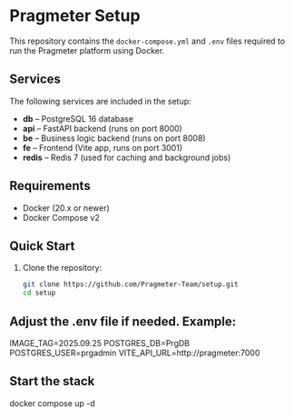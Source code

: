 # Pragmeter Setup

This repository contains the `docker-compose.yml` and `.env` files required to run the Pragmeter platform using Docker.

## Services

The following services are included in the setup:

- **db** – PostgreSQL 16 database  
- **api** – FastAPI backend (runs on port 8000)  
- **be** – Business logic backend (runs on port 8008)  
- **fe** – Frontend (Vite app, runs on port 3001)  
- **redis** – Redis 7 (used for caching and background jobs)  

## Requirements

- Docker (20.x or newer)  
- Docker Compose v2  

## Quick Start

1. Clone the repository:
   ```bash
   git clone https://github.com/Pragmeter-Team/setup.git
   cd setup

## Adjust the .env file if needed. Example:

IMAGE_TAG=2025.09.25
POSTGRES_DB=PrgDB
POSTGRES_USER=prgadmin
VITE_API_URL=http://pragmeter:7000

## Start the stack

docker compose up -d

